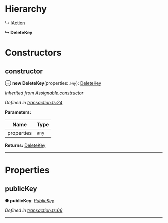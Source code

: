 

# Hierarchy

↳  [IAction](_transaction_.iaction.md)

**↳ DeleteKey**

# Constructors

<a id="constructor"></a>

##  constructor

⊕ **new DeleteKey**(properties: *`any`*): [DeleteKey](_transaction_.deletekey.md)

*Inherited from [Assignable](_transaction_.assignable.md).[constructor](_transaction_.assignable.md#constructor)*

*Defined in [transaction.ts:24](https://github.com/nearprotocol/nearlib/blob/c7aee6f/src.ts/transaction.ts#L24)*

**Parameters:**

| Name | Type |
| ------ | ------ |
| properties | `any` |

**Returns:** [DeleteKey](_transaction_.deletekey.md)

___

# Properties

<a id="publickey"></a>

##  publicKey

**● publicKey**: *[PublicKey](_utils_key_pair_.publickey.md)*

*Defined in [transaction.ts:66](https://github.com/nearprotocol/nearlib/blob/c7aee6f/src.ts/transaction.ts#L66)*

___

